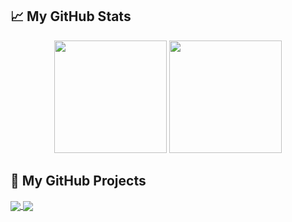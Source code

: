 
## 📈 **My GitHub Stats**

<div align="center">
  <img height="180em" src="https://github-readme-stats.vercel.app/api?username=TimBjorkegren&show_icons=true&hide_border=true&theme=radical" />
  <img height="180em" src="https://github-readme-stats.vercel.app/api/top-langs/?username=TimBjorkegren&layout=compact&hide_border=true&theme=radical" />
</div>

## 🚧 **My GitHub Projects**
<a href="https://github.com/chillout32/SkibidiHotels">
  <img align="center" src="https://github-readme-stats.vercel.app/api/pin/?username=davezargar&repo=CRM&theme=radical" />
</a>
<a href="https://github.com/TimBjorkegren/Pokedex">
  <img align="center" src="https://github-readme-stats.vercel.app/api/pin/?username=TimBjorkegren&repo=Pokedex&theme=radical" />
</a>
